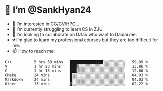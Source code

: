 # 👋 I’m @SankHyan24

- 👀 I’m interested in CG/CV/HPC...
- 🌱 I’m currently struggling to learn CS in ZJU.
- 💞️ I’m looking to collaborate on Dalao who want to Daidai me.
- 💔 I’m glad to learn my professional courses but they are too difficult for me.
- 📫 How to reach me:


<!---
SankHyan24/SankHyan24 is a ✨ special ✨ repository because its `README.md` (this file) appears on your GitHub profile.
You can click the Preview link to take a look at your changes.
--->
<!--START_SECTION:waka-->

```text
C++          5 hrs 59 mins   ███████████████░░░░░░░░░░   59.89 %
V            1 hr 23 mins    ███▒░░░░░░░░░░░░░░░░░░░░░   13.86 %
C            1 hr 15 mins    ███░░░░░░░░░░░░░░░░░░░░░░   12.60 %
CMake        24 mins         █░░░░░░░░░░░░░░░░░░░░░░░░   04.03 %
Markdown     24 mins         █░░░░░░░░░░░░░░░░░░░░░░░░   04.03 %
Other        13 mins         ▓░░░░░░░░░░░░░░░░░░░░░░░░   02.22 %
```

<!--END_SECTION:waka-->
